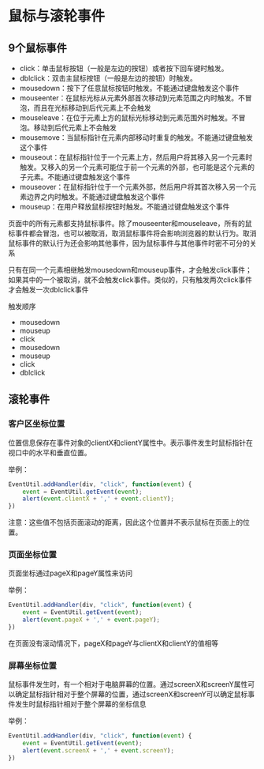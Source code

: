 # 鼠标与滚轮事件

## 9个鼠标事件

* click：单击鼠标按钮（一般是左边的按钮）或者按下回车键时触发。
* dblclick：双击主鼠标按钮（一般是左边的按钮）时触发。
* mousedown：按下了任意鼠标按钮时触发。不能通过键盘触发这个事件
* mouseenter：在鼠标光标从元素外部首次移动到元素范围之内时触发。不冒泡，而且在光标移动到后代元素上不会触发
* mouseleave：在位于元素上方的鼠标光标移动到元素范围外时触发。不冒泡。移动到后代元素上不会触发
* mousemove：当鼠标指针在元素内部移动时重复的触发。不能通过键盘触发这个事件
* mouseout：在鼠标指针位于一个元素上方，然后用户将其移入另一个元素时触发。又移入的另一个元素可能位于前一个元素的外部，也可能是这个元素的子元素。不能通过键盘触发这个事件
* mouseover：在鼠标指针位于一个元素外部，然后用户将其首次移入另一个元素边界之内时触发。不能通过键盘触发这个事件
* mouseup：在用户释放鼠标按钮时触发。不能通过键盘触发这个事件

页面中的所有元素都支持鼠标事件。除了mouseenter和mouseleave，所有的鼠标事件都会冒泡，也可以被取消，取消鼠标事件将会影响浏览器的默认行为。取消鼠标事件的默认行为还会影响其他事件，因为鼠标事件与其他事件时密不可分的关系

只有在同一个元素相继触发mousedown和mouseup事件，才会触发click事件；如果其中的一个被取消，就不会触发click事件。类似的，只有触发两次click事件才会触发一次dblclick事件

触发顺序

* mousedown
* mouseup
* click
* mousedown
* mouseup
* click
* dblclick

## 滚轮事件

### 客户区坐标位置

位置信息保存在事件对象的clientX和clientY属性中。表示事件发生时鼠标指针在视口中的水平和垂直位置。

举例：

```js
EventUtil.addHandler(div, "click", function(event) {
	event = EventUtil.getEvent(event);
	alert(event.clientX + ',' + event.clientY);
})
```

注意：这些值不包括页面滚动的距离，因此这个位置并不表示鼠标在页面上的位置。

### 页面坐标位置

页面坐标通过pageX和pageY属性来访问

举例：

```js
EventUtil.addHandler(div, "click", function(event) {
	event = EventUtil.getEvent(event);
	alert(event.pageX + ',' + event.pageY);
})
```

在页面没有滚动情况下，pageX和pageY与clientX和clientY的值相等

### 屏幕坐标位置

鼠标事件发生时，有一个相对于电脑屏幕的位置。通过screenX和screenY属性可以确定鼠标指针相对于整个屏幕的位置，通过screenX和screenY可以确定鼠标事件发生时鼠标指针相对于整个屏幕的坐标信息

举例：

```js
EventUtil.addHandler(div, "click", function(event) {
	event = EventUtil.getEvent(event);
	alert(event.screenX + ',' + event.screenY);
})
```

### 